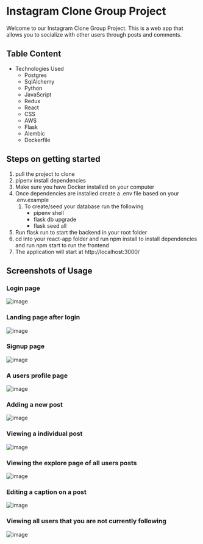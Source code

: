 # Instagram Clone Group Project

Welcome to our Instagram Clone Group Project. This is a web app that allows you to socialize with other users through posts and comments.

## Table Content
- Technologies Used
   - Postgres
   - SqlAlchemy
   - Python
   - JavaScript
   - Redux
   - React
   - CSS
   - AWS
   - Flask
   - Alembic
   - Dockerfile

## Steps on getting started
   1. pull the project to clone
   2. pipenv install dependencies 
   3. Make sure you have Docker installed on your computer
   4. Once dependencies are installed create a .env file based on your .env.example
      1. To create/seed your database run the following
         - pipenv shell
         - flask db upgrade
         - flask seed all
   5. Run flask run to start the backend in your root folder
   6. cd into your react-app folder and run npm install to install dependencies and run npm start to run the frontend 
   7. The application will start at http://localhost:3000/
   
## Screenshots of Usage

### Login page
![image](https://user-images.githubusercontent.com/93111660/200135487-4549b9b5-d2b9-4dc7-9d13-506b20e87976.png)


### Landing page after login
![image](https://user-images.githubusercontent.com/93111660/200135509-9c455225-e765-4379-b7f6-fec20080cc85.png)


### Signup page
![image](https://user-images.githubusercontent.com/93111660/200135527-8f677339-31c9-4d8c-9a4e-b8a662323ce5.png)


### A users profile page
![image](https://user-images.githubusercontent.com/93111660/200135585-558f3e35-ebb7-4a4f-bac9-cdf531c613c8.png)


### Adding a new post
![image](https://user-images.githubusercontent.com/93111660/200135568-6208df08-bf75-4096-a885-b97269cec934.png)


### Viewing a individual post
![image](https://user-images.githubusercontent.com/93111660/200135622-b3b44eca-9ab3-4917-8e2e-696ca744be6a.png)



### Viewing the explore page of all users posts
![image](https://user-images.githubusercontent.com/93111660/200135669-1fe40ca4-d883-4a9d-8277-c6aae6e25cc9.png)


### Editing a caption on a post
![image](https://user-images.githubusercontent.com/93111660/200135707-500e31dc-0f7e-44a7-8a95-8a7da742ef89.png)


### Viewing all users that you are not currently following
![image](https://user-images.githubusercontent.com/93111660/200135733-a2355bef-832f-41d0-9654-124a6f10b956.png)





